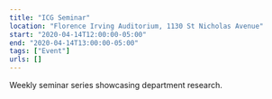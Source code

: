 ```yaml
---
title: "ICG Seminar"
location: "Florence Irving Auditorium, 1130 St Nicholas Avenue"
start: "2020-04-14T12:00:00-05:00"
end: "2020-04-14T13:00:00-05:00"
tags: ["Event"]
urls: []
---
```


Weekly seminar series showcasing department research.

<!-- endexcerpt -->
